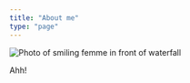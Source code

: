 ```yaml
---
title: "About me"
type: "page"
---
```


![Photo of smiling femme in front of waterfall](/cass_at_treman.jpeg)

Ahh!